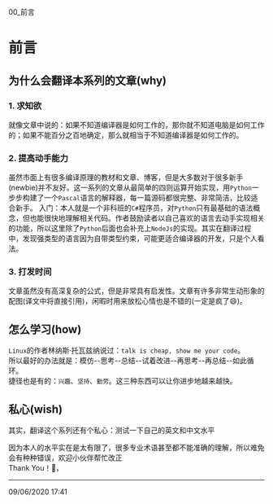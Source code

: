 00_前言

# 前言  

## 为什么会翻译本系列的文章(why)  

### 1. 求知欲 
就像文章中说的：如果不知道编译器是如何工作的，那你就不知道电脑是如何工作的；如果不能百分之百地确定，那么就相当于不知道编译器是如何工作的。  

### 2. 提高动手能力  
虽然市面上有很多编译原理的教材和文章、博客，但是大多数对于很多新手(newbie)并不友好。这一系列的文章从最简单的四则运算开始实现，用`Python`一步步构建了一个`Pascal`语言的解释器，每一篇源码都很完整、非常简洁，比较适合新手。   入门：本人就是一个非科班的`C#`程序员，对`Python`只有最基础的语法概念，但也能很快地理解相关代码。作者鼓励读者以自己喜欢的语言去动手实现相关的功能，所以这里除了`Python`后面也会补充上`NodeJs`的实现。其实在翻译过程中，发现强类型的语言因为自带类型约束，可能更适合编译器的开发，只是个人看法。      

### 3. 打发时间  
文章虽然没有高深复杂的公式，但是非常具有启发性。文章有许多非常生动形象的配图(译文中将直接引用)，闲暇时用来放松心情也是不错的(一定是疯了😄)。  

## 怎么学习(how)  

`Linux`的作者林纳斯·托瓦兹纳说过：`talk is cheap, show me your code`。  
所以最好的办法就是：模仿--思考--总结--试着改进--再思考--再总结--如此循环。  
捷径也是有的：`兴趣`、`坚持`、`勤劳`。这三种东西可以让你进步地越来越快。  

## 私心(wish)  

 其实，翻译这个系列还有个私心：测试一下自己的英文和中文水平  

 因为本人的水平实在是太有限了，很多专业术语甚至都不能准确的理解，所以难免会有种种错误，欢迎小伙伴帮忙改正  
 Thank You！🙏，   

-----  
09/06/2020 17:41